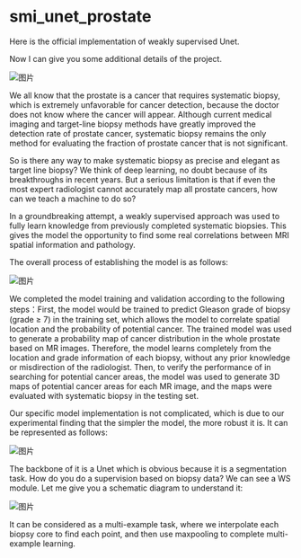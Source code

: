 # smi_unet_prostate

Here is the official implementation of weakly supervised Unet. 

Now I can give you some additional details of the project.

![图片](https://github.com/Zhengyao0202/weakly_unet_prostate/assets/119670761/11599c5e-f9f3-4507-b413-4e25797db27d)


We all know that the prostate is a cancer that requires systematic biopsy, which is extremely unfavorable for cancer detection, because the doctor does not know where the cancer will appear. Although current medical imaging and target-line biopsy methods have greatly improved the detection rate of prostate cancer, systematic biopsy remains the only method for evaluating the fraction of prostate cancer that is not significant.

So is there any way to make systematic biopsy as precise and elegant as target line biopsy? We think of deep learning, no doubt because of its breakthroughs in recent years. But a serious limitation is that if even the most expert radiologist cannot accurately map all prostate cancers, how can we teach a machine to do so?

In a groundbreaking attempt, a weakly supervised approach was used to fully learn knowledge from previously completed systematic biopsies. This gives the model the opportunity to find some real correlations between MRI spatial information and pathology.

The overall process of establishing the model is as follows:

![图片](https://github.com/Zhengyao0202/weakly_unet_prostate/assets/119670761/1102a412-51fd-4d32-aea7-1da507b4f3b9)

We completed the model training and validation according to the following steps：First, the model would be trained to predict Gleason grade of biopsy (grade ≥ 7) in the training set, which allows the model to correlate spatial location and the probability of potential cancer. The trained model was used to generate a probability map of cancer distribution in the whole prostate based on MR images. Therefore, the model learns completely from the location and grade information of each biopsy, without any prior knowledge or misdirection of the radiologist. Then, to verify the performance of in searching for potential cancer areas, the model was used to generate 3D maps of potential cancer areas for each MR image, and the maps were evaluated with systematic biopsy in the testing set. 

Our specific model implementation is not complicated, which is due to our experimental finding that the simpler the model, the more robust it is.
 It can be represented as follows:

![图片](https://github.com/Zhengyao0202/weakly_unet_prostate/assets/119670761/448a3a57-b924-4b78-897f-b1157dd8b5b1)

The backbone of it is a Unet which is obvious because it is a segmentation task. How do you do a supervision based on biopsy data? We can see a WS module. Let me give you a schematic diagram to understand it:

![图片](https://github.com/Zhengyao0202/weakly_unet_prostate/assets/119670761/dcf75dac-e942-4a8e-a807-1ea1a4e92ac8)

It can be considered as a multi-example task, where we interpolate each biopsy core to find each point, and then use maxpooling to complete multi-example learning.



